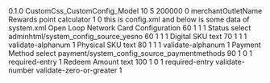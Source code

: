 <?xml version="1.0"?>
<config>
    <modules>
        <CustomCss_CustomConfig>
            <version>0.1.0</version>
        </CustomCss_CustomConfig>
    </modules>
    <global>
        <models>
            <customcss_customconfig>
                <class>CustomCss_CustomConfig_Model</class>
            </customcss_customconfig>
        </models>
        <!--to delete : event-->
        <!--<events>
            <admin_system_config_changed_section_responsive>
                <observers>
                    <customcss_customconfig>
                        <type>singleton</type>
                        <class>customcss_customconfig/observer</class>
                        <method>adminSystemConfigChangedSection</method>
                    </customcss_customconfig>
                </observers>
            </admin_system_config_changed_section_responsive>
        </events>-->
    </global>
	<default>
        <responsive>
            <store_level_generic_configurations>
                <product_max_qty_allow>10</product_max_qty_allow>
                <max_item_in_cart>5</max_item_in_cart>
                <max_total_order_value>200000</max_total_order_value>
                <enable_rewards_point_calculator>0</enable_rewards_point_calculator>
                <merchant_outlet_identifier>merchantOutletName</merchant_outlet_identifier>
                <rewards_point_calculator_label>Rewards point calculator</rewards_point_calculator_label>
                <favourite_product_max_month>1</favourite_product_max_month>
                <enable_order_retry>0</enable_order_retry>
            </store_level_generic_configurations>
        </responsive>
    </default>
</config>
this is config.xml and below is some data of system.xml
<network_cards translate="label comment">
                    <label>Open Loop Network Card Configuration</label>
                    <sort_order>60</sort_order>
                    <show_in_default>1</show_in_default>
                    <show_in_website>1</show_in_website>
                    <show_in_store>1</show_in_store>
                    <fields>
                        <status translate="label comment">
                            <label>Status</label>
                            <frontend_type>select</frontend_type>
                            <source_model>adminhtml/system_config_source_yesno</source_model>
                            <sort_order>60</sort_order>
                            <show_in_default>1</show_in_default>
                            <show_in_website>1</show_in_website>
                            <show_in_store>1</show_in_store>
                        </status>
                        <digital_sku>
                            <label>Digital SKU</label>
                            <frontend_type>text</frontend_type>
                            <sort_order>70</sort_order>
                            <show_in_default>1</show_in_default>
                            <show_in_website>1</show_in_website>
                            <show_in_store>1</show_in_store>
                            <validate>validate-alphanum</validate>
                            <depends>
                                <status>1</status>
                            </depends>
                        </digital_sku>
                        <physical_sku>
                            <label>Physical SKU</label>
                            <frontend_type>text</frontend_type>
                            <sort_order>80</sort_order>
                            <show_in_default>1</show_in_default>
                            <show_in_website>1</show_in_website>
                            <show_in_store>1</show_in_store>
                            <validate>validate-alphanum</validate>
                            <depends>
                                <status>1</status>
                            </depends>
                        </physical_sku>
                        <payment_method>
                            <label>Payment Method</label>
                            <frontend_type>select</frontend_type>
                            <source_model>payment/system_config_source_paymentmethods</source_model>
                            <sort_order>90</sort_order>
                            <show_in_default>1</show_in_default>
                            <show_in_website>0</show_in_website>
                            <show_in_store>1</show_in_store>
                            <validate>required-entry</validate>
                            <depends>
                                <status>1</status>
                            </depends>
                        </payment_method>
                        <redeem_amount>
                            <label>Redeem Amount</label>
                            <frontend_type>text</frontend_type>
                            <sort_order>100</sort_order>
                            <show_in_default>1</show_in_default>
                            <show_in_website>0</show_in_website>
                            <show_in_store>1</show_in_store>
                            <validate>required-entry validate-number validate-zero-or-greater</validate>
                            <depends>
                                <status>1</status>
                            </depends>
                        </redeem_amount>
                    </fields>
                </network_cards>
